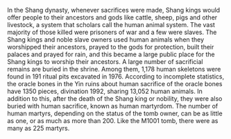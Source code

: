 In the Shang dynasty, whenever sacrifices were made, Shang kings would offer people to their ancestors and gods like cattle, sheep, pigs and other livestock, a system that scholars call the human animal system. The vast majority of those killed were prisoners of war and a few were slaves. The Shang kings and noble slave owners used human animals when they worshipped their ancestors, prayed to the gods for protection, built their palaces and prayed for rain, and this became a large public place for the Shang kings to worship their ancestors. A large number of sacrificial remains are buried in the shrine. Among them, 1,178 human skeletons were found in 191 ritual pits excavated in 1976. According to incomplete statistics, the oracle bones in the Yin ruins about human sacrifice of the oracle bones have 1350 pieces, divination 1992, sharing 13,052 human animals. In addition to this, after the death of the Shang king or nobility, they were also buried with human sacrifice, known as human martyrdom. The number of human martyrs, depending on the status of the tomb owner, can be as little as one, or as much as more than 200. Like the M1001 tomb, there were as many as 225 martyrs.